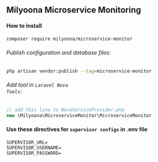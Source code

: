 ## Milyoona Microservice Monitoring

#### How to install

```bash
composer require milyoona/microservice-monitor
```

###### Publish configuration and database files:

```bash
php artisan vendor:publish --tag=microservice-monitor
```

###### Add tool in <code>Laravel Nova Tools</code>:

```php
// add this line to NovaServiceProvider.php
new \Milyoona\MicroserviceMonitor\MicroserviceMonitor
```

#### Use these directives for <code>supervisor configs</code> in .env file

```dotenv
SUPERVISOR_URL=
SUPERVISOR_USERNAME=
SUPERVISOR_PASSWORD=
````